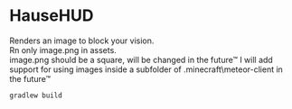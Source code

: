 # HauseHUD
Renders an image to block your vision.  
Rn only image.png in assets.  
image.png should be a square, will be changed in the future™
I will add support for using images inside a subfolder of .minecraft\meteor-client in the future™ 

```gradlew build```

